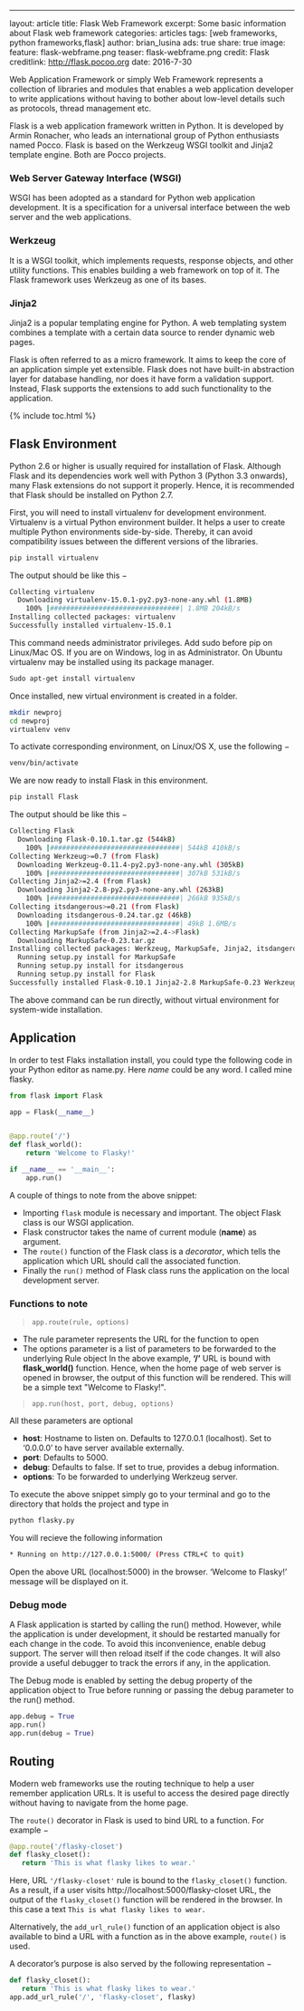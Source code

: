 ---
layout:  article
title:  Flask Web Framework
excerpt:  Some basic information about Flask web framework
categories: articles
tags:  [web frameworks, python frameworks,flask]
author:  brian_lusina
ads:  true
share:  true
image:
	feature: flask-webframe.png
	teaser: flask-webframe.png
	credit: Flask
	creditlink:  http://flask.pocoo.org
date: 2016-7-30

Web Application Framework or simply Web Framework represents a collection of libraries and modules that enables a web application developer to write applications without having to bother about low-level details such as protocols, thread management etc.

Flask is a web application framework written in Python. It is developed by Armin Ronacher, who leads an international group of Python enthusiasts named Pocco. Flask is based on the Werkzeug WSGI toolkit and Jinja2 template engine. Both are Pocco projects.

### Web Server Gateway Interface (WSGI)

WSGI has been adopted as a standard for Python web application development. It is a specification for a universal interface between the web server and the web applications.

### Werkzeug

It is a WSGI toolkit, which implements requests, response objects, and other utility functions. This enables building a web framework on top of it. The Flask framework uses Werkzeug as one of its bases.

### Jinja2

Jinja2 is a popular templating engine for Python. A web templating system combines a template with a certain data source to render dynamic web pages.


Flask is often referred to as a micro framework. It aims to keep the core of an application simple yet extensible. Flask does not have built-in abstraction layer for database handling, nor does it have form a validation support. Instead, Flask supports the extensions to add such functionality to the application.


{% include toc.html %}

## Flask Environment

Python 2.6 or higher is usually required for installation of Flask. Although Flask and its dependencies work well with Python 3 (Python 3.3 onwards), many Flask extensions do not support it properly. Hence, it is recommended that Flask should be installed on Python 2.7.

First, you will need to install virtualenv for development environment. Virtualenv is a virtual Python environment builder. It helps a user to create multiple Python environments side-by-side. Thereby, it can avoid compatibility issues between the different versions of the libraries.

```bash
pip install virtualenv
```

The output should be like this −
```bash
Collecting virtualenv
  Downloading virtualenv-15.0.1-py2.py3-none-any.whl (1.8MB)
    100% |################################| 1.8MB 204kB/s
Installing collected packages: virtualenv
Successfully installed virtualenv-15.0.1
```

This command needs administrator privileges. Add sudo before pip on Linux/Mac OS. If you are on Windows, log in as Administrator. On Ubuntu virtualenv may be installed using its package manager.

```bash
Sudo apt-get install virtualenv
```

Once installed, new virtual environment is created in a folder.

```bash
mkdir newproj
cd newproj
virtualenv venv
```

To activate corresponding environment, on Linux/OS X, use the following −

```bash
venv/bin/activate
```
We are now ready to install Flask in this environment.

```bash
pip install Flask
```

The output should be like this −

```bash
Collecting Flask
  Downloading Flask-0.10.1.tar.gz (544kB)
    100% |################################| 544kB 410kB/s
Collecting Werkzeug>=0.7 (from Flask)
  Downloading Werkzeug-0.11.4-py2.py3-none-any.whl (305kB)
    100% |################################| 307kB 531kB/s
Collecting Jinja2>=2.4 (from Flask)
  Downloading Jinja2-2.8-py2.py3-none-any.whl (263kB)
    100% |################################| 266kB 935kB/s
Collecting itsdangerous>=0.21 (from Flask)
  Downloading itsdangerous-0.24.tar.gz (46kB)
    100% |################################| 49kB 1.6MB/s
Collecting MarkupSafe (from Jinja2>=2.4->Flask)
  Downloading MarkupSafe-0.23.tar.gz
Installing collected packages: Werkzeug, MarkupSafe, Jinja2, itsdangerous, Flask
  Running setup.py install for MarkupSafe
  Running setup.py install for itsdangerous
  Running setup.py install for Flask
Successfully installed Flask-0.10.1 Jinja2-2.8 MarkupSafe-0.23 Werkzeug-0.11.4 itsdangerous-0.24
```

The above command can be run directly, without virtual environment for system-wide installation.

## Application

In order to test Flaks installation install, you could type the following code in your Python editor as name.py. Here *name* could be any word. I called mine flasky.
```python
from flask import Flask

app = Flask(__name__)


@app.route('/')
def flask_world():
    return 'Welcome to Flasky!'

if __name__ == '__main__':
    app.run()

```

A couple of things to note from the above snippet:

+ Importing `flask` module is necessary and important. The object Flask class is our WSGI application.
+ Flask constructor takes the name of current module (__name__) as argument.
+ The `route()` function of the Flask class is a *decorator*, which tells the application which URL should call the associated function.
+ Finally the `run()` method of Flask class runs the application on the local development server.

### Functions to note

> `app.route(rule, options)`

+ The rule parameter represents the URL for the function to open
+ The options parameter is a list of parameters to be forwarded to the underlying Rule object
In the above example, **‘/’** URL is bound with **flask_world()** function. Hence, when the home page of web server is opened in browser, the output of this function will be rendered. This will be a simple text "Welcome to Flasky!".


> `app.run(host, port, debug, options)`

All these parameters are optional

+ **host**: Hostname to listen on. Defaults to 127.0.0.1 (localhost). Set to ‘0.0.0.0’ to have server available externally.
+ **port**: Defaults to 5000.
+ **debug**: Defaults to false. If set to true, provides a debug information.
+ **options**: To be forwarded to underlying Werkzeug server.

To execute the above snippet simply go to your terminal and go to the directory that holds the project and type in
```bash
python flasky.py
```

You will recieve the following information
```bash
* Running on http://127.0.0.1:5000/ (Press CTRL+C to quit)
```
Open the above URL (localhost:5000) in the browser. ‘Welcome to Flasky!’ message will be displayed on it.

### Debug mode

A Flask application is started by calling the run() method. However, while the application is under development, it should be restarted manually for each change in the code. To avoid this inconvenience, enable debug support. The server will then reload itself if the code changes. It will also provide a useful debugger to track the errors if any, in the application.

The Debug mode is enabled by setting the debug property of the application object to True before running or passing the debug parameter to the run() method.
```python
app.debug = True
app.run()
app.run(debug = True)
```

## Routing

Modern web frameworks use the routing technique to help a user remember application URLs. It is useful to access the desired page directly without having to navigate from the home page.

The `route()` decorator in Flask is used to bind URL to a function. For example −

```python
@app.route('/flasky-closet')
def flasky_closet():
   return 'This is what flasky likes to wear.'
```   
Here, URL `'/flasky-closet'` rule is bound to the `flasky_closet()` function. As a result, if a user visits http://localhost:5000/flasky-closet URL, the output of the `flasky_closet()` function will be rendered in the browser. In this case a text `This is what flasky likes to wear.`

Alternatively, the `add_url_rule()` function of an application object is also available to bind a URL with a function as in the above example, `route()` is used.

A decorator’s purpose is also served by the following representation −

```python
def flasky_closet():
   return 'This is what flasky likes to wear.'
app.add_url_rule('/', 'flasky-closet', flasky)
```

##

##
